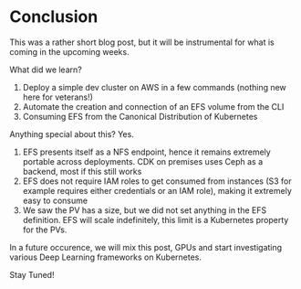 # Conclusion

This was a rather short blog post, but it will be instrumental for what is coming in the upcoming weeks. 

What did we learn? 

1. Deploy a simple dev cluster on AWS in a few commands (nothing new here for veterans!)
2. Automate the creation and connection of an EFS volume from the CLI
3. Consuming EFS from the Canonical Distribution of Kubernetes

Anything special about this? Yes. 

1. EFS presents itself as a NFS endpoint, hence it remains extremely portable across deployments. CDK on premises uses Ceph as a backend, most if this still works
2. EFS does not require IAM roles to get consumed from instances (S3 for example requires either credentials or an IAM role), making it extremely easy to consume
3. We saw the PV has a size, but we did not set anything in the EFS definition. EFS will scale indefinitely, this limit is a Kubernetes property for the PVs. 

In a future occurence, we will mix this post, GPUs and start investigating various Deep Learning frameworks on Kubernetes. 

Stay Tuned! 


